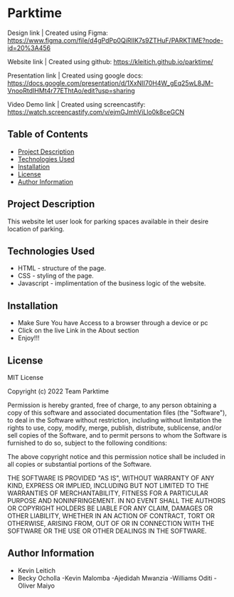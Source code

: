 # Parktime

 Design link |
Created using Figma: https://www.figma.com/file/d4gPdPp0QiRIIK7s9ZTHuF/PARKTIME?node-id=20%3A456

Website link |
Created using github: https://kleitich.github.io/parktime/

Presentation link |
Created using google docs: https://docs.google.com/presentation/d/1XxNII70H4W_gEq25wL8JM-VnooRtdIHMt4r77EThtAo/edit?usp=sharing


Video Demo link |
Created using screencastify: https://watch.screencastify.com/v/ejmGJmhViLlo0k8ceGCN



 
## Table of Contents
  - [Project Description](#description)
  - [Technologies Used](#technologies-used)
  - [Installation](#installation)
  - [License](#license)
  - [Author Information](#author-information)

## Project Description
This website let user look for parking spaces available in their desire location of parking.

## Technologies Used
* HTML  - structure of the page.
* CSS - styling of the page.
* Javascript - implimentation of the business logic of the website.

## Installation
* Make Sure You have Access to a browser through a device or pc
* Click on the live Link in the About section
* Enjoy!!!
  
## License
MIT License

Copyright (c) 2022 Team Parktime

Permission is hereby granted, free of charge, to any person obtaining a copy
of this software and associated documentation files (the "Software"), to deal
in the Software without restriction, including without limitation the rights
to use, copy, modify, merge, publish, distribute, sublicense, and/or sell
copies of the Software, and to permit persons to whom the Software is
furnished to do so, subject to the following conditions:

The above copyright notice and this permission notice shall be included in all
copies or substantial portions of the Software.

THE SOFTWARE IS PROVIDED "AS IS", WITHOUT WARRANTY OF ANY KIND, EXPRESS OR
IMPLIED, INCLUDING BUT NOT LIMITED TO THE WARRANTIES OF MERCHANTABILITY,
FITNESS FOR A PARTICULAR PURPOSE AND NONINFRINGEMENT. IN NO EVENT SHALL THE
AUTHORS OR COPYRIGHT HOLDERS BE LIABLE FOR ANY CLAIM, DAMAGES OR OTHER
LIABILITY, WHETHER IN AN ACTION OF CONTRACT, TORT OR OTHERWISE, ARISING FROM,
OUT OF OR IN CONNECTION WITH THE SOFTWARE OR THE USE OR OTHER DEALINGS IN THE
SOFTWARE.

## Author Information
  - Kevin Leitich
  - Becky Ocholla
  -Kevin Malomba
  -Ajedidah Mwanzia
  -Williams Oditi
  -Oliver Maiyo
